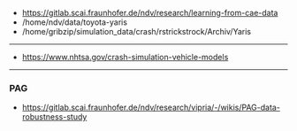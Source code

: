 -  https://gitlab.scai.fraunhofer.de/ndv/research/learning-from-cae-data 
- /home/ndv/data/toyota-yaris
- /home/gribzip/simulation_data/crash/rstrickstrock/Archiv/Yaris


-------------------------------------
- https://www.nhtsa.gov/crash-simulation-vehicle-models

-------------------------------------
### PAG
- https://gitlab.scai.fraunhofer.de/ndv/research/vipria/-/wikis/PAG-data-robustness-study